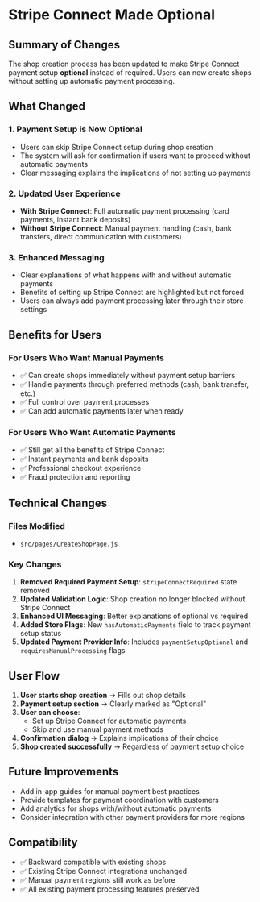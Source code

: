 # Stripe Connect Made Optional

## Summary of Changes

The shop creation process has been updated to make Stripe Connect payment setup **optional** instead of required. Users can now create shops without setting up automatic payment processing.

## What Changed

### 1. **Payment Setup is Now Optional**
- Users can skip Stripe Connect setup during shop creation
- The system will ask for confirmation if users want to proceed without automatic payments
- Clear messaging explains the implications of not setting up payments

### 2. **Updated User Experience**
- **With Stripe Connect**: Full automatic payment processing (card payments, instant bank deposits)
- **Without Stripe Connect**: Manual payment handling (cash, bank transfers, direct communication with customers)

### 3. **Enhanced Messaging**
- Clear explanations of what happens with and without automatic payments
- Benefits of setting up Stripe Connect are highlighted but not forced
- Users can always add payment processing later through their store settings

## Benefits for Users

### For Users Who Want Manual Payments
- ✅ Can create shops immediately without payment setup barriers
- ✅ Handle payments through preferred methods (cash, bank transfer, etc.)
- ✅ Full control over payment processes
- ✅ Can add automatic payments later when ready

### For Users Who Want Automatic Payments
- ✅ Still get all the benefits of Stripe Connect
- ✅ Instant payments and bank deposits
- ✅ Professional checkout experience
- ✅ Fraud protection and reporting

## Technical Changes

### Files Modified
- `src/pages/CreateShopPage.js`

### Key Changes
1. **Removed Required Payment Setup**: `stripeConnectRequired` state removed
2. **Updated Validation Logic**: Shop creation no longer blocked without Stripe Connect
3. **Enhanced UI Messaging**: Better explanations of optional vs required
4. **Added Store Flags**: New `hasAutomaticPayments` field to track payment setup status
5. **Updated Payment Provider Info**: Includes `paymentSetupOptional` and `requiresManualProcessing` flags

## User Flow

1. **User starts shop creation** → Fills out shop details
2. **Payment setup section** → Clearly marked as "Optional"
3. **User can choose**:
   - Set up Stripe Connect for automatic payments
   - Skip and use manual payment methods
4. **Confirmation dialog** → Explains implications of their choice
5. **Shop created successfully** → Regardless of payment setup choice

## Future Improvements

- Add in-app guides for manual payment best practices
- Provide templates for payment coordination with customers
- Add analytics for shops with/without automatic payments
- Consider integration with other payment providers for more regions

## Compatibility

- ✅ Backward compatible with existing shops
- ✅ Existing Stripe Connect integrations unchanged
- ✅ Manual payment regions still work as before
- ✅ All existing payment processing features preserved